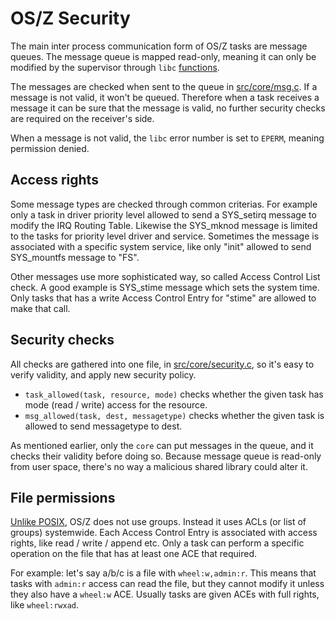 OS/Z Security
=============

The main inter process communication form of OS/Z tasks are message queues. The message queue is mapped read-only, meaning
it can only be modified by the supervisor through `libc` [functions](https://github.com/bztsrc/osz/blob/master/docs/messages.md).

The messages are checked when sent to the queue in [src/core/msg.c](https://github.com/bztsrc/osz/blob/master/src/core/msg.c).
If a message is not valid, it won't be queued. Therefore when a task receives a message it can be sure that the message is valid,
no further security checks are required on the receiver's side.

When a message is not valid, the `libc` error number is set to `EPERM`, meaning permission denied.

Access rights
-------------

Some message types are checked through common criterias. For example only a task in driver priority level allowed to send
a SYS_setirq message to modify the IRQ Routing Table. Likewise the SYS_mknod message is limited to the tasks for priority level
driver and service. Sometimes the message is associated with a specific system service, like only "init" allowed to send
SYS_mountfs message to "FS".

Other messages use more sophisticated way, so called Access Control List check. A good example is SYS_stime message which sets the
system time. Only tasks that has a write Access Control Entry for "stime" are allowed to make that call.

Security checks
---------------

All checks are gathered into one file, in [src/core/security.c](https://github.com/bztsrc/osz/blob/master/src/core/security.c), so
it's easy to verify validity, and apply new security policy.

 * `task_allowed(task, resource, mode)` checks whether the given task has mode (read / write) access for the resource.
 * `msg_allowed(task, dest, messagetype)` checks whether the given task is allowed to send messagetype to dest.

As mentioned earlier, only the `core` can put messages in the queue, and it checks their validity before doing so. Because
message queue is read-only from user space, there's no way a malicious shared library could alter it.

File permissions
----------------

[Unlike POSIX](https://github.com/bztsrc/osz/blob/master/docs/posix.md), OS/Z does not use groups. Instead it uses ACLs
(or list of groups) systemwide. Each Access Control Entry is associated with access rights, like read / write / append etc.
Only a task can perform a specific operation on the file that has at least one ACE that required.

For example: let's say a/b/c is a file with `wheel:w,admin:r`. This means that tasks with `admin:r` access can read the file,
but they cannot modify it unless they also have a `wheel:w` ACE. Usually tasks are given ACEs with full rights, like `wheel:rwxad`.

